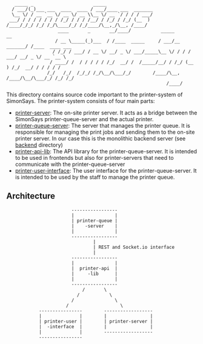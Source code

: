 ```text
   _____ _                      _____                                                      
  / ___/(_)___ ___  ____  ____ / ___/____ ___  _______                                     
  \__ \/ / __ `__ \/ __ \/ __ \\__ \/ __ `/ / / / ___/                                     
 ___/ / / / / / / / /_/ / / / /__/ / /_/ / /_/ (__  )                                      
/____/_/_/ /_/ /_/\____/_/ /_/____/\__,_/\__, /____/                                       
                   ____       _       __/____/           _____            __               
                  / __ \_____(_)___  / /____  _____     / ___/__  _______/ /____  ____ ___ 
                 / /_/ / ___/ / __ \/ __/ _ \/ ___/_____\__ \/ / / / ___/ __/ _ \/ __ `__ \
                / ____/ /  / / / / / /_/  __/ /  /_____/__/ / /_/ (__  ) /_/  __/ / / / / /
               /_/   /_/  /_/_/ /_/\__/\___/_/        /____/\__, /____/\__/\___/_/ /_/ /_/ 
                                                           /____/                          
```

This directory contains source code important to the printer-system of SimonSays. The printer-system consists of four main parts:

- [printer-server](./printer-server): The on-site printer server. It acts as a bridge between the SimonSays printer-queue-server and the actual printer.
- [printer-queue-server](../backend): The server that manages the printer queue. It is responsible for managing the print jobs and sending them to the on-site printer server. In our case this is the monolithic backend server (see [backend](../backend) directory)
- [printer-api-lib](./printer-api-lib): The API library for the printer-queue-server. It is intended to be used in frontends but also for printer-servers that need to communicate with the printer-queue-server
- [printer-user-interface](./frontend): The user interface for the printer-queue-server. It is intended to be used by the staff to manage the printer queue.

## Architecture

```text
                        -----------------
                        |               |
                        | printer-queue |
                        |    -server    |
                        |               |
                        -----------------
                                |
                                | REST and Socket.io interface
                                |
                        -----------------
                        |               |
                        |  printer-api  |
                        |     -lib      |
                        |               |
                        -----------------    
                            /       \
                          /           \    
                        /               \
                      /                   \
            ----------------        ------------------
            |              |        |                |
            | printer-user |        | printer-server |  
            |  -interface  |        |                |
            |              |        ------------------
            ---------------- 
```
